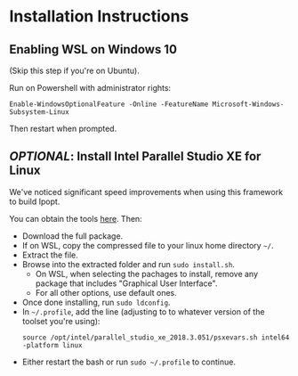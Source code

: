 # Installation Instructions

## Enabling WSL on Windows 10

(Skip this step if you're on Ubuntu).

Run on Powershell with administrator rights:
```
Enable-WindowsOptionalFeature -Online -FeatureName Microsoft-Windows-Subsystem-Linux
```
Then restart when prompted.

## *OPTIONAL*: Install Intel Parallel Studio XE for Linux

We've noticed significant speed improvements when using this framework to build Ipopt.

You can obtain the tools [here](https://software.intel.com/en-us/parallel-studio-xe). Then:

- Download the full package. 
- If on WSL, copy the compressed file to your linux home directory `~/`.
- Extract the file.
- Browse into the extracted folder and run `sudo install.sh`.
  - On WSL, when selecting the pachages to install, remove any package that includes "Graphical User Interface".
  - For all other options, use default ones.
- Once done installing, run `sudo ldconfig`.
- In `~/.profile`, add the line (adjusting to to whatever version of the toolset you're using):
  ```
  source /opt/intel/parallel_studio_xe_2018.3.051/psxevars.sh intel64 -platform linux
  ```
- Either restart the bash or run `sudo ~/.profile` to continue.
